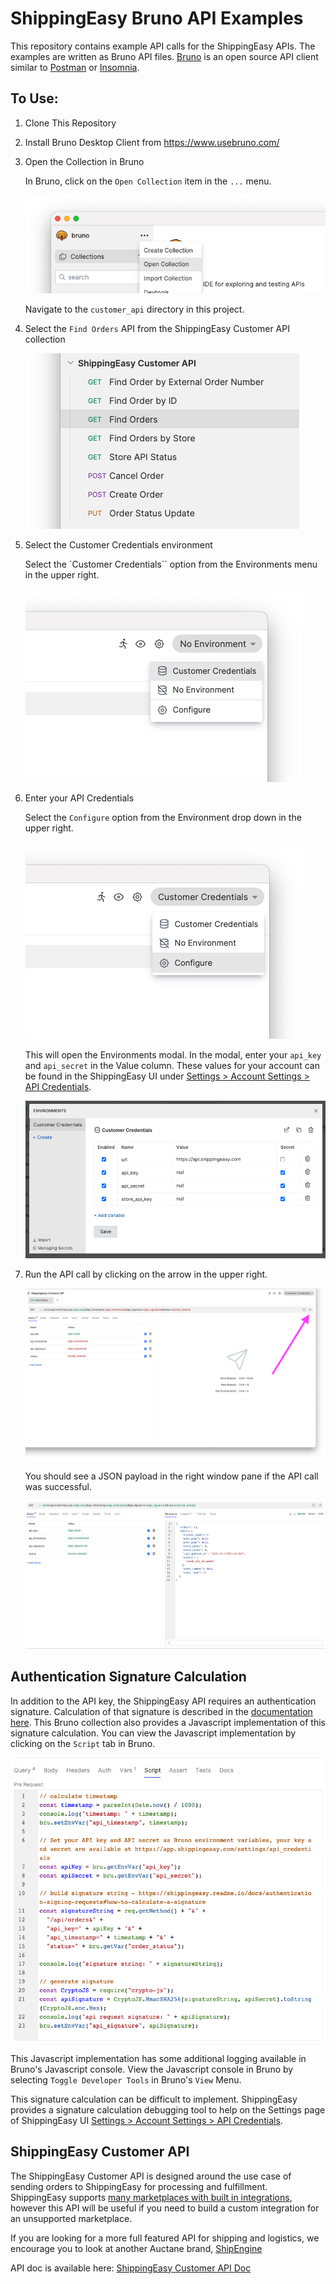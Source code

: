 # ShippingEasy Bruno API Examples

This repository contains example API calls for the ShippingEasy APIs. The examples are written as Bruno API files. [Bruno](https://www.usebruno.com/) is an open source API client similar to [Postman](https://getpostman.com) or [Insomnia](https://insomnia.rest/).

## To Use:

1. Clone This Repository

1. Install Bruno Desktop Client from https://www.usebruno.com/

1. Open the Collection in Bruno

   In Bruno, click on the `Open Collection` item in the `...` menu.

   ![Open Collection](readme_images/open-collection.png)

   Navigate to the `customer_api` directory in this project.

1. Select the `Find Orders` API from the ShippingEasy Customer API collection

   ![Find Order](readme_images/select-find-orders.png)

1. Select the Customer Credentials environment

   Select the `Customer Credentials`` option from the Environments menu in the upper right.

   ![Customer Credentials Environment](readme_images/customer-credentials.png)

1. Enter your API Credentials

   Select the `Configure` option from the Environment drop down in the upper right.

   ![Configure Environment Screen](readme_images/configure-env.png)

   This will open the Environments modal. In the modal, enter your `api_key` and `api_secret` in the Value column. These values for your account can be found in the ShippingEasy UI under [Settings > Account Settings > API Credentials](https://app.shippingeasy.com/settings/api_credentials).

   ![Configure Environment Screen](readme_images/config-env-screen.png)

1. Run the API call by clicking on the arrow in the upper right.

   ![Run Arrow](readme_images/run-arrow.png)

   You should see a JSON payload in the right window pane if the API call was successful.

   ![Configure Environment Screen](readme_images/response.png)

## Authentication Signature Calculation

In addition to the API key, the ShippingEasy API requires an authentication signature. Calculation of that signature is described in the [documentation here](https://shippingeasy.readme.io/reference/authentication-signing-requests). This Bruno collection also provides a Javascript implementation of this signature calculation. You can view the Javascript implementation by clicking on the `Script` tab in Bruno.

![Signature Calculation](readme_images/signature-calculation.png)

This Javascript implementation has some additional logging available in Bruno's Javascript console. View the Javascript console in Bruno by selecting `Toggle Developer Tools` in Bruno's `View` Menu.

This signature calculation can be difficult to implement. ShippingEasy provides a signature calculation debugging tool to help on the Settings page of ShippingEasy UI [Settings > Account Settings > API Credentials](https://app.shippingeasy.com/settings/api_credentials).

## ShippingEasy Customer API

The ShippingEasy Customer API is designed around the use case of sending orders to ShippingEasy for processing and fulfillment. ShippingEasy supports [many marketplaces with built in integrations](https://shippingeasy.com/integrationpartners/), however this API will be useful if you need to build a custom integration for an unsupported marketplace.

If you are looking for a more full featured API for shipping and logistics, we encourage you to look at another Auctane brand, [ShipEngine](https://www.shipengine.com/)


API doc is available here: [ShippingEasy Customer API Doc](https://shippingeasy.readme.io/reference/getting-started)
